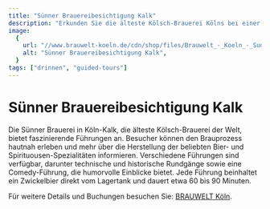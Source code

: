 ```yaml
---
title: "Sünner Brauereibesichtigung Kalk"
description: "Erkunden Sie die älteste Kölsch-Brauerei Kölns bei einer Führung durch die Sünner Brauwelt"
image:
  {
    url: "//www.brauwelt-koeln.de/cdn/shop/files/Brauwelt_-_Koeln_-_Sudhaus_-_Brauerei_180x.jpg?v=1661598777",
    alt: "Sünner Brauereibesichtigung Kalk",
  }
tags: ["drinnen", "guided-tours"]
---
```


# Sünner Brauereibesichtigung Kalk

Die Sünner Brauerei in Köln-Kalk, die älteste Kölsch-Brauerei der Welt, bietet faszinierende Führungen an. Besucher können den Brauprozess hautnah erleben und mehr über die Herstellung der beliebten Bier- und Spirituousen-Spezialitäten informieren. Verschiedene Führungen sind verfügbar, darunter technische und historische Rundgänge sowie eine Comedy-Führung, die humorvolle Einblicke bietet. Jede Führung beinhaltet ein Zwickelbier direkt vom Lagertank und dauert etwa 60 bis 90 Minuten.

Für weitere Details und Buchungen besuchen Sie: [BRAUWELT Köln](https://www.brauwelt-koeln.de/pages/brauereifuhrungen).
